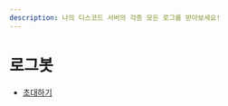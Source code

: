 ```yaml
---
description: 나의 디스코드 서버의 각종 모든 로그를 받아보세요!
---
```


# 로그봇

- [초대하기](https://discord.com/api/oauth2/authorize?client_id=1142022800933126184&permissions=8&scope=bot%20applications.commands)

